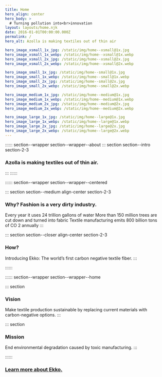 ```yaml
---
title: Home
hero_align: center
hero_body: > 
  # Turning pollution into<br>innovation
layout: layouts/home.njk
date: 2016-01-01T00:00:00.000Z
permalink: /
hero_alt: Azolla is making textiles out of thin air

hero_image_xsmall_1x_jpg: /static/img/home--xsmall@1x.jpg
hero_image_xsmall_1x_webp: /static/img/home--xsmall@1x.webp
hero_image_xsmall_2x_jpg: /static/img/home--xsmall@2x.jpg
hero_image_xsmall_2x_webp: /static/img/home--xsmall@2x.webp

hero_image_small_1x_jpg: /static/img/home--small@1x.jpg
hero_image_small_1x_webp: /static/img/home--small@1x.webp
hero_image_small_2x_jpg: /static/img/home--small@2x.jpg
hero_image_small_2x_webp: /static/img/home--small@2x.webp

hero_image_medium_1x_jpg: /static/img/home--medium@1x.jpg
hero_image_medium_1x_webp: /static/img/home--medium@1x.webp
hero_image_medium_2x_jpg: /static/img/home--medium@2x.jpg
hero_image_medium_2x_webp: /static/img/home--medium@2x.webp

hero_image_large_1x_jpg: /static/img/home--large@1x.jpg
hero_image_large_1x_webp: /static/img/home--large@1x.webp
hero_image_large_2x_jpg: /static/img/home--large@2x.jpg
hero_image_large_2x_webp: /static/img/home--large@2x.webp
---
```


:::::: section--wrapper section--wrapper--about
::: section section--intro section-2-3
  ### Azolla is making textiles out of thin air.
:::
::::::

:::::: section--wrapper section--wrapper--centered

::: section section--medium align-center section-2-3
  ### Why? Fashion is a very dirty industry.
  Every year it uses 24 trillion gallons of water
  More than 150 million trees are cut down and turned into fabric
  Textile manufacturing emits 800 billion tons of CO 2 annually
:::

::: section section--closer align-center section-2-3
  ### How?
  Introducing Ekko: The world’s first carbon negative textile fiber.
:::

::::::


:::::: section--wrapper section--wrapper--home

::: section
  ### Vision
  Make textile production sustainable by replacing current materials with carbon-negative options.
:::

::: section
  ### Mission
  End environmental degradation caused by toxic manufacturing.
:::

::::::

<a href="/ekko.html" class="callout callout--large">
  <h3>Learn more about <span>Ekko<span>.</span></span></h3>
</a>
